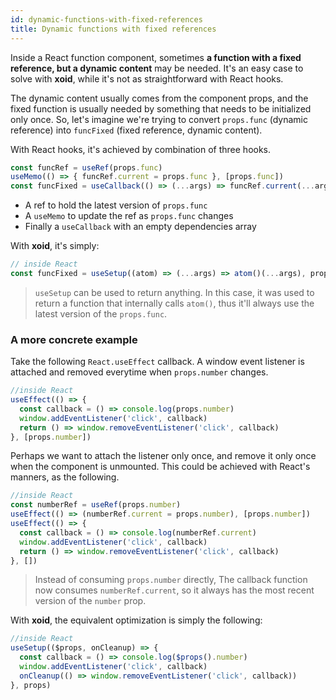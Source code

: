 ```yaml
---
id: dynamic-functions-with-fixed-references
title: Dynamic functions with fixed references
---
```

Inside a React function component, sometimes **a function with a fixed reference, but a dynamic content** may be needed. It's an easy case to solve with **xoid**, while it's not as straightforward with React hooks.

The dynamic content usually comes from the component props, and the fixed function is usually needed by something that needs to be initialized only once. So, let's imagine we're trying to convert `props.func` (dynamic reference) into `funcFixed` (fixed reference, dynamic content).

With React hooks, it's achieved by combination of three hooks. 
```js
const funcRef = useRef(props.func)
useMemo(() => { funcRef.current = props.func }, [props.func])
const funcFixed = useCallback(() => (...args) => funcRef.current(...args), [])
```
- A ref to hold the latest version of `props.func`
- A `useMemo` to update the ref as `props.func` changes
- Finally a `useCallback` with an empty dependencies array

With **xoid**, it's simply:
```js
// inside React
const funcFixed = useSetup((atom) => (...args) => atom()(...args), props.func)
```
> `useSetup` can be used to return anything. In this case, it was used to return a function that internally calls `atom()`, thus it'll always use the latest version of the `props.func`.

### A more concrete example

Take the following `React.useEffect` callback. A window event listener is attached and removed everytime when `props.number` changes.

```js
//inside React
useEffect(() => {
  const callback = () => console.log(props.number)
  window.addEventListener('click', callback)
  return () => window.removeEventListener('click', callback)
}, [props.number])
```

Perhaps we want to attach the listener only once, and remove it only once when the component is unmounted. This could be achieved with React's manners, as the following.

```js
//inside React
const numberRef = useRef(props.number)
useEffect(() => (numberRef.current = props.number), [props.number])
useEffect(() => {
  const callback = () => console.log(numberRef.current)
  window.addEventListener('click', callback)
  return () => window.removeEventListener('click', callback)
}, [])
```

> Instead of consuming `props.number` directly, The callback function now consumes `numberRef.current`, so it always has the most recent version of the `number` prop.

With **xoid**, the equivalent optimization is simply the following:

```js
//inside React
useSetup(($props, onCleanup) => {
  const callback = () => console.log($props().number)
  window.addEventListener('click', callback)
  onCleanup(() => window.removeEventListener('click', callback))
}, props)
```
